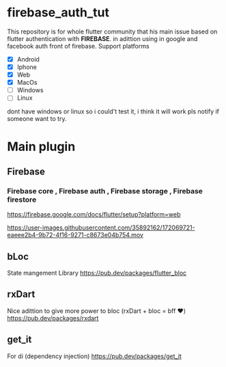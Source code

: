 # firebase_auth_tut
This repository is for whole flutter community that his main issue based on flutter authentication with **FIREBASE**.
in adittion using in google and facebook auth front of firebase.
Support platforms
- [x] Android
- [x] Iphone
- [x] Web
- [x] MacOs
- [ ] Windows 
- [ ] Linux

dont have windows or linux so i could't test it, i think it will work pls notify if someone want to try.

# Main plugin

## Firebase 
### Firebase core , Firebase auth , Firebase storage , Firebase firestore
https://firebase.google.com/docs/flutter/setup?platform=web


https://user-images.githubusercontent.com/35892162/172069721-eaeee2b4-9b72-4f16-9271-c8673e04b754.mov


## bLoc
State mangement Library
https://pub.dev/packages/flutter_bloc

## rxDart
Nice adittion to give more power to bloc (rxDart + bloc = bff ❤️)
https://pub.dev/packages/rxdart

## get_it
For di (dependency injection)
https://pub.dev/packages/get_it



